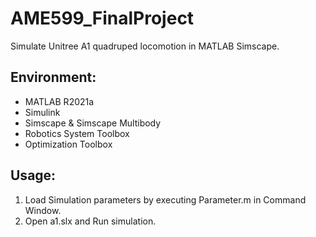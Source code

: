 # AME599_FinalProject
Simulate Unitree A1 quadruped locomotion in MATLAB Simscape.
## Environment:
* MATLAB R2021a
* Simulink
* Simscape & Simscape Multibody
* Robotics System Toolbox
* Optimization Toolbox

## Usage:
1. Load Simulation parameters by executing Parameter.m in Command Window.
2. Open a1.slx and Run simulation.
